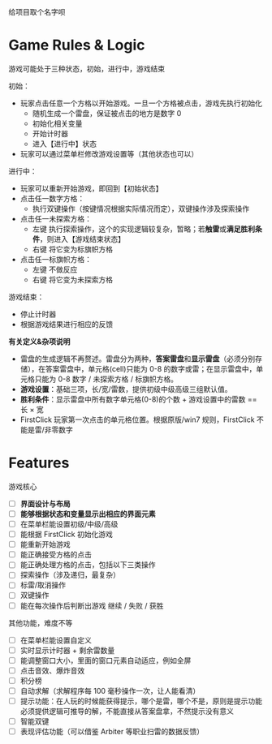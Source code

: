 给项目取个名字呗

# Game Rules & Logic

游戏可能处于三种状态，初始，进行中，游戏结束

初始：

- 玩家点击任意一个方格以开始游戏。一旦一个方格被点击，游戏先执行初始化
  - 随机生成一个雷盘，保证被点击的地方是数字 0
  - 初始化相关变量
  - 开始计时器
  - 进入【进行中】状态
- 玩家可以通过菜单栏修改游戏设置等（其他状态也可以）

进行中：

- 玩家可以重新开始游戏，即回到【初始状态】
- 点击任一数字方格：
  - 执行双键操作（按键情况根据实际情况而定），双键操作涉及探索操作
- 点击任一未探索方格：
  - 左键 执行探索操作，这个的实现逻辑较复杂，暂略；若**触雷**或**满足胜利条件**，则进入【游戏结束状态】
  - 右键 将它变为标旗帜方格
- 点击任一标旗帜方格：
  - 左键 不做反应
  - 右键 将它变为未探索方格

游戏结束：

- 停止计时器
- 根据游戏结果进行相应的反馈

**有关定义&杂项说明**

- 雷盘的生成逻辑不再赘述。雷盘分为两种，**答案雷盘**和**显示雷盘**（必须分别存储），在答案雷盘中，单元格(cell)只能为 0-8 的数字或雷；在显示雷盘中，单元格只能为 0-8 数字 / 未探索方格 / 标旗帜方格。
- **游戏设置**：基础三项，长/宽/雷数，提供初级中级高级三组默认值。
- **胜利条件**：显示雷盘中所有数字单元格(0-8)的个数 + 游戏设置中的雷数 == 长 × 宽
- FirstClick 玩家第一次点击的单元格位置。根据原版/win7 规则，FirstClick 不能是雷/非零数字

# Features

游戏核心

- [ ] **界面设计与布局**
- [ ] **能够根据状态和变量显示出相应的界面元素**
- [ ] 在菜单栏能设置初级/中级/高级
- [ ] 能根据 FirstClick 初始化游戏
- [ ] 能重新开始游戏
- [ ] 能正确接受方格的点击
- [ ] 能正确处理方格的点击，包括以下三类操作
- [ ] 探索操作（涉及递归，最复杂）
- [ ] 标雷/取消操作
- [ ] 双键操作
- [ ] 能在每次操作后判断出游戏 继续 / 失败 / 获胜

其他功能，难度不等

- [ ] 在菜单栏能设置自定义
- [ ] 实时显示计时器 + 剩余雷数量
- [ ] 能调整窗口大小，里面的窗口元素自动适应，例如全屏
- [ ] 点击音效、爆炸音效
- [ ] 积分榜
- [ ] 自动求解（求解程序每 100 毫秒操作一次，让人能看清）
- [ ] 提示功能：在人玩的时候能获得提示，哪个是雷，哪个不是，原则是提示功能必须提供逻辑可推导的解，不能直接从答案盘拿，不然提示没有意义
- [ ] 智能双键
- [ ] 表现评估功能（可以借鉴 Arbiter 等职业扫雷的数据反馈）